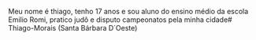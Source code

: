 Meu nome é thiago, tenho 17 anos e sou aluno do ensino médio da escola Emilio Romi, pratico judô e disputo campeonatos pela minha cidade# Thiago-Morais (Santa Bárbara D´Oeste)
